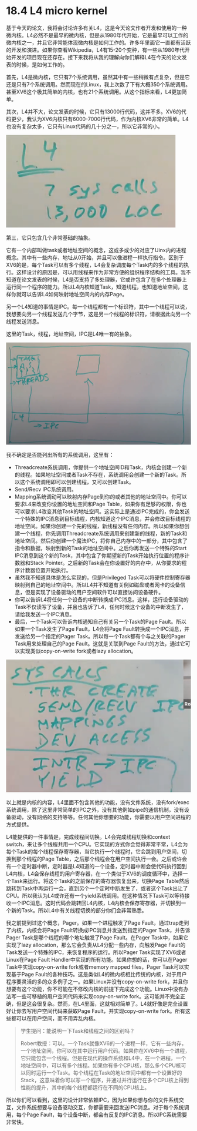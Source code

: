 # 18.4 L4 micro kernel

基于今天的论文，我将会讨论许多有关L4，这是今天论文作者开发和使用的一种微内核。L4必然不是最早的微内核，但是从1980年代开始，它是最早可以工作的微内核之一，并且它非常能体现微内核是如何工作的。许多年里面它一直都有活跃的开发和演进。如果你查看Wikipedia，L4有15-20个变种，有一些从1980年代开始开发的项目现在还存在。接下来我将从我的理解向你们解释L4在今天的论文发表的时候，是如何工作的。

首先，L4是微内核，它只有7个系统调用，虽然其中有一些稍微有点复杂，但是它还是只有7个系统调用。然而现在的Linux，我上次数了下有大概350个系统调用。甚至XV6这个极其简单的内核，也有21个系统调用。从这个指标来看，L4更加简单。

其次，L4并不大，论文发表的时候，它只有13000行代码，这并不多。XV6的代码更少，我认为XV6内核只有6000-7000行代码，作为内核XV6非常的简单。L4也没有复杂太多，它只有Linux代码的几十分之一，所以它非常的小。

![](../.gitbook/assets/image%20%28394%29.png)

第三，它只包含几个非常基础的抽象。

它有一个内部叫做task或者地址空间的概念，这或多或少的对应了Uinx内的进程概念。其中有一些内存，地址从0开始，并且可以像进程一样执行指令。区别于XV6的是，每个Task可以有多个线程，L4会复杂调度每个Task内的多个线程的执行。这样设计的原因是，可以用线程来作为非常方便的组织程序结构的工具。我不知道在论文发表的时候，L4是否支持了多处理器，它或许包含了在多个处理器上运行同一个程序的能力。所以L4内核知道Task，知道线程，也知道地址空间，这样你就可以告诉L4如何映射地址空间内的内存Page。

另一个L4知道的事情是IPC。每一个线程都有一个标识符，其中一个线程可以说，我想要向另一个线程发送几个字节，这是另一个线程的标识符，请根据此向另一个线程发送消息。

这里的Task，线程，地址空间，IPC是L4唯一有的抽象。

![](../.gitbook/assets/image%20%28176%29.png)

我不确定是否能列出所有的系统调用，这里有：

* Threadcreate系统调用，你提供一个地址空间ID和Task，内核会创建一个新的线程。如果地址空间或者Task不存在，系统调用会创建一个新的Task。所以这个系统调用即可以创建线程，又可以创建Task。
* Send/Recv IPC系统调用。
* Mapping系统调动可以映射内存Page到你的或者其他的地址空间中。你可以要求L4来改变你设置的地址空间和Page Table，如果你有足够的权限，你也可以要求L4改变其他Task的地址空间。这实际上是通过IPC完成的，你会发送一个特殊的IPC消息到目标线程，内核知道这个IPC消息，并会修改目标线程的地址空间。如果你创建一个先的线程，新线程没有任何内存。所以如果你想创建一个线程，你先调用Threadcreate系统调用来创建新的线程，新的Task和地址空间。然后你创建一个魔法IPC，将你自己内存中的一部分，其中包含了指令和数据，映射到新的Task的地址空间中。之后你再发送一个特殊的Start IPC消息到这个新的Task，其中包含了你期望新的Task开始执行位置的程序计数器和Stack Pointer。之后新的Task会在你设置好的内存中，从你要求的程序计数器位置开始执行。
* 虽然我不知道具体是怎么实现的，但是Privileged Task可以将硬件控制寄存器映射到自己的地址空间中。所以L4并不知道有关例如磁盘或者网卡的设备信息，但是实现了设备驱动的用户空间软件可以直接访问设备硬件。
* 你可以告诉L4将任何一个设备的中断转换成IPC消息。这样，运行设备驱动的Task不仅读写了设备，并且也告诉了L4，任何时候这个设备的中断发生了，请给我发送一个IPC消息。
* 最后，一个Task可以告诉内核通知自己有关另一个Task的Page Fault。所以如果一个Task发生了Page Fault，L4会将Page Fault转换成一个IPC消息，并发送给另一个指定的Pager Task。所以每一个Task都有个与之关联的Pager Task用来处理自己的Page Fault。这就是关联到Page Fault的方法，通过它可以实现类似copy-on-write fork或者lazy allocation。

![](../.gitbook/assets/image%20%28483%29.png)

以上就是内核的内容，L4里面不包含其他的功能，没有文件系统，没有fork/exec系统调用，除了这里非常简单的IPC之外，没有其他例如pipe的通信机制，没有设备驱动，没有网络的支持等等。任何其他你想要的功能，你需要以用户空间进程的方式提供。

L4能提供的一件事情是，完成线程间切换。L4会完成线程切换和context switch，来让多个线程共用一个CPU。它实现的方式你会觉得非常平常，L4会为每个Task的每个线程保存寄存器，当它执行一个线程时，它会跳到用户空间，切换到那个线程的Page Table，之后那个线程会在用户空间执行一会。之后或许会有一个定时器中断，定时器是L4知道的一个设备，定时器中断会使代码执行回到L4内核，L4会保存线程的用户寄存器，在一个类似于XV6的调度循环中，选择一个Task来运行。将这个Task的之前保存的寄存器恢复出来，切换Page Table然后跳转到Task中再运行一会，直到另个一个定时中断发生了，或者这个Task出让了CPU。所以我认为L4或许还有一个yield系统调用。在这种情况下Task可以等待接收一个IPC消息。这时代码会跳转回L4内核，L4内核会保存寄存器，并切换到一个新的Task。所以L4中有关线程切换的部分你们会非常熟悉。

我之前提到过这个概念，Pager。如果一个进程触发了Page Fault，通过trap走到了内核，内核会将Page Fault转换成IPC消息并发送到指定的Pager Task，并告诉Pager Task是哪个线程的哪个地址触发了Page Fault。在Pager Task中，如果它实现了lazy allocation，那么它会负责从L4分配一些内存，向触发Page Fault的Task发送一个特殊的IPC，来恢复程序的运行。所以Pager Task实现了XV6或者Linux在Page Fault Handler中实现的所有功能。如果你想的话，你可以在Pager Task中实现copy-on-write fork或者memory mapped files，Pager Task可以实现基于Page Fault的各种技巧。这是类似L4的微内核相比传统的内核，对于用户程序要灵活的多的众多例子之一。如果Linux并没有copy-on-write fork，并且你想要有这个功能，你不可能在不修改内核的前提下完成这个功能。Linux中没有办法写一些可移植的用户空间代码来实现copy-on-write fork。这可能并不完全正确，但是这会很复杂。然而，在L4里面，这就相对简单了。L4就好像是完全设置好让你去写用户空间代码来获取Page Fault，并实现copy-on-write fork。所有这些都可以在用户空间，而不用弄乱内核。

> 学生提问：能说明一下Task和线程之间的区别吗？
>
> Robert教授：可以。一个Task就像XV6的一个进程一样，它有一些内存，一个地址空间，你可以在其中运行用户代码。如果你在XV6中有一个进程，它只能包含一个线程。但是在现代的操作系统和L4中，在一个进程，一个地址空间中，可以有多个线程。如果你有多个CPU核，那么多个CPU核可以同时运行一个Task。每个线程在Task的地址空间中都有一个设置好的Stack，这意味着你可以写一个程序，并通过并行运行在多个CPU核上得到性能的提升，其中的每个线程都运行在不同的CPU核上。

所以你们可以看到，这里的设计非常依赖IPC，因为如果你想与你的文件系统交互，文件系统想要与设备驱动交互，你都需要来回发送IPC消息。对于每个系统调用，每个Page Fault，每个设备中断，都会有反复的IPC消息。所以IPC系统需要非常快。

